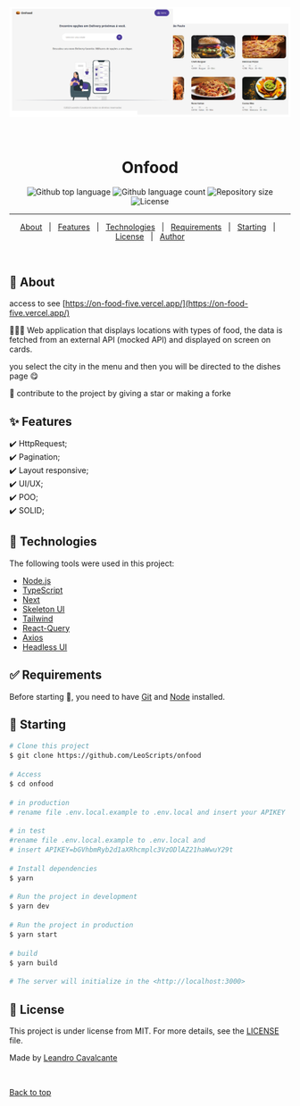 <div align="center" id="top"> 
  <!-- <img src="./.github/app.gif" alt="Onfood" /> -->
  <img src="preview/preview-onfood.png" alt="Onfood" />
  

  &#xa0;

  <!-- <a href="https://onfood.netlify.app">Demo</a> -->
</div>

<h1 align="center">Onfood</h1>

<p align="center">
  <img alt="Github top language" src="https://img.shields.io/github/languages/top/LeoScripts/onfood?color=56BEB8">

  <img alt="Github language count" src="https://img.shields.io/github/languages/count/LeoScripts/onfood?color=56BEB8">

  <img alt="Repository size" src="https://img.shields.io/github/repo-size/LeoScripts/onfood?color=56BEB8">

  <img alt="License" src="https://img.shields.io/github/license/LeoScripts/onfood?color=56BEB8">

  <!-- <img alt="Github issues" src="https://img.shields.io/github/issues/LeoScripts/onfood?color=56BEB8" /> -->

  <!-- <img alt="Github forks" src="https://img.shields.io/github/forks/LeoScripts/onfood?color=56BEB8" /> -->

  <!-- <img alt="Github stars" src="https://img.shields.io/github/stars/LeoScripts/onfood?color=56BEB8" /> -->
</p>

<!-- Status -->

<hr>

<p align="center">
  <a href="#dart-about">About</a> &#xa0; | &#xa0; 
  <a href="#sparkles-features">Features</a> &#xa0; | &#xa0;
  <a href="#rocket-technologies">Technologies</a> &#xa0; | &#xa0;
  <a href="#white_check_mark-requirements">Requirements</a> &#xa0; | &#xa0;
  <a href="#checkered_flag-starting">Starting</a> &#xa0; | &#xa0;
  <a href="#memo-license">License</a> &#xa0; | &#xa0;
  <a href="https://github.com/LeoScripts" target="_blank">Author</a>
</p>

<br>

## :dart: About ##
access to see [https://on-food-five.vercel.app/](https://on-food-five.vercel.app/)

👨🏽‍💻 Web application that displays locations with types of food, the data is fetched from an external API (mocked API) and displayed on screen on cards.

you select the city in the menu and then you will be directed to the dishes page 😋

🤩 contribute to the project by giving a star or making a forke

## :sparkles: Features ##

:heavy_check_mark: HttpRequest;\
:heavy_check_mark: Pagination;\
:heavy_check_mark: Layout responsive;\
:heavy_check_mark: UI/UX;\
:heavy_check_mark: POO;\
:heavy_check_mark: SOLID;

## :rocket: Technologies ##

The following tools were used in this project:

- [Node.js](https://nodejs.org/en/)
- [TypeScript](https://www.typescriptlang.org/)
- [Next](https://nextjs.org/)
- [Skeleton UI](https://www.npmjs.com/package/react-loading-skeleton)
- [Tailwind](https://tailwindcss.com/)
- [React-Query](https://react-query.tanstack.com/)
- [Axios](https://axios-http.com/ptbr)
- [Headless UI](https://headlessui.dev/)


## :white_check_mark: Requirements ##

Before starting :checkered_flag:, you need to have [Git](https://git-scm.com) and [Node](https://nodejs.org/en/) installed.

## :checkered_flag: Starting ##

```bash
# Clone this project
$ git clone https://github.com/LeoScripts/onfood

# Access
$ cd onfood

# in production
# rename file .env.local.example to .env.local and insert your APIKEY

# in test 
#rename file .env.local.example to .env.local and 
# insert APIKEY=bGVhbmRyb2d1aXRhcmplc3VzODlAZ21haWwuY29t

# Install dependencies
$ yarn

# Run the project in development
$ yarn dev

# Run the project in production
$ yarn start

# build
$ yarn build

# The server will initialize in the <http://localhost:3000>
```

## :memo: License ##

This project is under license from MIT. For more details, see the [LICENSE](LICENSE.md) file.


Made by <a href="https://github.com/LeoScripts" target="_blank">Leandro Cavalcante</a>

&#xa0;

<a href="#top">Back to top</a>
